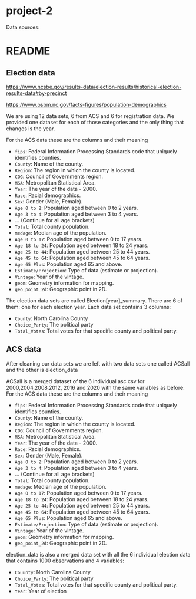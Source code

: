 # project-2
Data sources:

# README

## Election data

https://www.ncsbe.gov/results-data/election-results/historical-election-results-data#by-precinct

https://www.osbm.nc.gov/facts-figures/population-demographics

We are using 12 data sets, 6 from ACS and 6 for registration data. We provided 
one dataset for each of those categories and the only thing that changes is 
the year. 

For the ACS data these are the columns and their meaning
- `fips`: Federal Information Processing Standards code that uniquely identifies counties.
- `County`: Name of the county.
- `Region`: The region in which the county is located.
- `COG`: Council of Governments region.
- `MSA`: Metropolitan Statistical Area.
- `Year`: The year of the data - 2000.
- `Race`: Racial demographics.
- `Sex`: Gender (Male, Female).
- `Age 0 to 2`: Population aged between 0 to 2 years.
- `Age 3 to 4`: Population aged between 3 to 4 years.
- ... (Continue for all age brackets)
- `Total`: Total county population.
- `medage`: Median age of the population.
- `Age 0 to 17`: Population aged between 0 to 17 years.
- `Age 18 to 24`: Population aged between 18 to 24 years.
- `Age 25 to 44`: Population aged between 25 to 44 years.
- `Age 45 to 64`: Population aged between 45 to 64 years.
- `Age 65 Plus`: Population aged 65 and above.
- `Estimate/Projection`: Type of data (estimate or projection).
- `Vintage`: Year of the vintage.
- `geom`: Geometry information for mapping.
- `geo_point_2d`: Geographic point in 2D.

The election data sets are called Election[year]_summary. There are 6 of them: one for each election year. Each data set contains 3 columns:
- `County`: North Carolina County
- `Choice_Party`: The political party
- `Total_Votes`: Total votes for that specific county and political party.

## ACS data

After cleaning our data sets we are left with two data sets one called ACSall 
and the other is election_data

ACSall is a merged dataset of the 6 individual asc csv for 2000,2004,2008,2012,
2016 and 2020 with the same variables as before:
For the ACS data these are the columns and their meaning
- `fips`: Federal Information Processing Standards code that uniquely identifies counties.
- `County`: Name of the county.
- `Region`: The region in which the county is located.
- `COG`: Council of Governments region.
- `MSA`: Metropolitan Statistical Area.
- `Year`: The year of the data - 2000.
- `Race`: Racial demographics.
- `Sex`: Gender (Male, Female).
- `Age 0 to 2`: Population aged between 0 to 2 years.
- `Age 3 to 4`: Population aged between 3 to 4 years.
- ... (Continue for all age brackets)
- `Total`: Total county population.
- `medage`: Median age of the population.
- `Age 0 to 17`: Population aged between 0 to 17 years.
- `Age 18 to 24`: Population aged between 18 to 24 years.
- `Age 25 to 44`: Population aged between 25 to 44 years.
- `Age 45 to 64`: Population aged between 45 to 64 years.
- `Age 65 Plus`: Population aged 65 and above.
- `Estimate/Projection`: Type of data (estimate or projection).
- `Vintage`: Year of the vintage.
- `geom`: Geometry information for mapping.
- `geo_point_2d`: Geographic point in 2D.

election_data is also a merged data set with all the 6 individual election data
that contains 1000 observations and 4 variables:
- `Couunty`: North Carolina County
- `Choice_Party`: The political party
- `Total_Votes`: Total votes for that specific county and political party.
- `Year`: Year of election 
